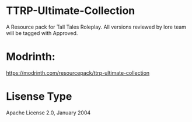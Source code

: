 # TTRP-Ultimate-Collection
A Resource pack for Tall Tales Roleplay. All versions reviewed by lore team will be tagged with Approved.

# Modrinth:
https://modrinth.com/resourcepack/ttrp-ultimate-collection

# Lisense Type
Apache License 2.0, January 2004
